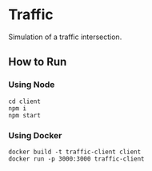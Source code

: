 # Traffic

Simulation of a traffic intersection.

## How to Run

### Using Node

```
cd client
npm i
npm start
```

### Using Docker

```
docker build -t traffic-client client
docker run -p 3000:3000 traffic-client
```